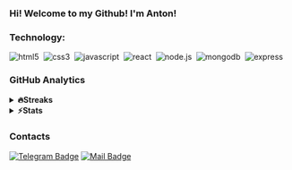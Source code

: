 ### Hi! Welcome to my Github! I'm Anton!

### Technology:

<img alt="html5" src="https://img.shields.io/badge/html-E34F26.svg?&style=flat-square&logo=html5&logoColor=fff" />&nbsp;
<img alt="css3" src="https://img.shields.io/badge/css-1572B6.svg?&style=flat-square&logo=css3&logoColor=fff" />&nbsp;
<img alt="javascript" src="https://img.shields.io/badge/javascript-F7DF1E.svg?&style=flat-square&logo=javascript&logoColor=fff" />&nbsp;
<img alt="react" src="https://img.shields.io/badge/react-61DAFB.svg?&style=flat-square&logo=react&logoColor=fff" />&nbsp;
<img alt="node.js" src="https://img.shields.io/badge/node.js-90C53F.svg?&style=flat-square&logo=node.js&logoColor=fff" />&nbsp;
<img alt="mongodb" src="https://img.shields.io/badge/mongodb-26A944.svg?&style=flat-square&logo=mongodb&logoColor=fff" />&nbsp;
<img alt="express" src="https://img.shields.io/badge/express-26A944.svg?&style=flat-square&logo=express&logoColor=fff" />&nbsp;

### GitHub Analytics

<details>	
<summary><b>🔥Streaks</b></summary>
<img height="150em" src="https://github-readme-streak-stats.herokuapp.com/?user=RomanovAnton&theme=tokyonight&hide_border=true" />
</details>

<details>	
<summary><b>⚡Stats</b></summary>
<img height="150em" src="https://github-readme-stats.vercel.app/api/top-langs/?username=RomanovAnton&theme=tokyonight&exclude_repo=KNN-Image-Classification&show_icons=true&hide_border=true&layout=compact&langs_count=8"/>

[![codewars](https://www.codewars.com/users/RomanovAnton/badges/small)](https://www.codewars.com/users/RomanovAnton)

</details>

### Contacts

[![Telegram Badge](https://img.shields.io/badge/-Telegram-0088cc?style=flat-square&logo=Telegram&logoColor=white)](https://t.me/AntRmv)
[![Mail Badge](https://img.shields.io/badge/-Mail-9cf?style=flat-square&logo=Mail.ru&logoColor=white)](mailto:rad250495@mail.ru)
